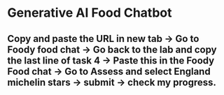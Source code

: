 # Generative AI Food Chatbot 
## Copy and paste the URL in new tab -> Go to Foody food chat -> Go back to the lab and copy the last line of task 4 -> Paste this in the Foody Food chat -> Go to Assess and select England michelin stars -> submit -> check my progress.
